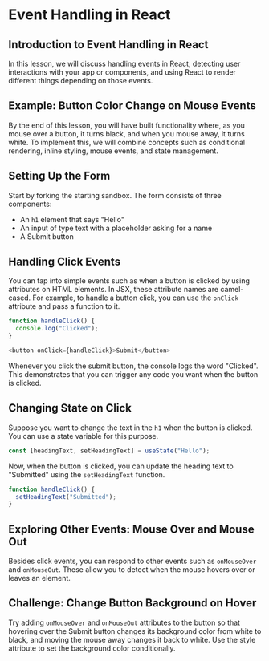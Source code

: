 # Event Handling in React

## Introduction to Event Handling in React

In this lesson, we will discuss handling events in React, detecting user interactions with your app or components, and using React to render different things depending on those events.

## Example: Button Color Change on Mouse Events

By the end of this lesson, you will have built functionality where, as you mouse over a button, it turns black, and when you mouse away, it turns white. To implement this, we will combine concepts such as conditional rendering, inline styling, mouse events, and state management.

## Setting Up the Form

Start by forking the starting sandbox. The form consists of three components:

- An `h1` element that says "Hello"
- An input of type text with a placeholder asking for a name
- A Submit button

## Handling Click Events

You can tap into simple events such as when a button is clicked by using attributes on HTML elements. In JSX, these attribute names are camel-cased. For example, to handle a button click, you can use the `onClick` attribute and pass a function to it.

```js
function handleClick() {
  console.log("Clicked");
}
```

```js
<button onClick={handleClick}>Submit</button>
```

Whenever you click the submit button, the console logs the word "Clicked". This demonstrates that you can trigger any code you want when the button is clicked.

## Changing State on Click

Suppose you want to change the text in the `h1` when the button is clicked. You can use a state variable for this purpose.

```js
const [headingText, setHeadingText] = useState("Hello");
```

Now, when the button is clicked, you can update the heading text to "Submitted" using the `setHeadingText` function.

```js
function handleClick() {
  setHeadingText("Submitted");
}
```

## Exploring Other Events: Mouse Over and Mouse Out

Besides click events, you can respond to other events such as `onMouseOver` and `onMouseOut`. These allow you to detect when the mouse hovers over or leaves an element.

## Challenge: Change Button Background on Hover

Try adding `onMouseOver` and `onMouseOut` attributes to the button so that hovering over the Submit button changes its background color from white to black, and moving the mouse away changes it back to white. Use the style attribute to set the background color conditionally.
